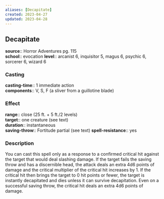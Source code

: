 ```yaml
---
aliases: [Decapitate]
created: 2023-04-27
updated: 2023-04-28
---
```


## Decapitate

**source**:: Horror Adventures pg. 115  
**school**:: evocation
**level**:: arcanist 6, inquisitor 5, magus 6, psychic 6, sorcerer 6, wizard 6

### Casting

**casting-time**:: 1 immediate action  
**components**:: V, S, F (a sliver from a guillotine blade)

### Effect

**range**:: close (25 ft. + 5 ft./2 levels)  
**target**:: one creature (see text)  
**duration**:: instantaneous  
**saving-throw**:: Fortitude partial (see text)
**spell-resistance**:: yes

### Description

You can cast this spell only as a response to a confirmed critical hit against the target that would deal slashing damage. If the target fails the saving throw and has a discernible head, the attack deals an extra 4d6 points of damage and the critical multiplier of the critical hit increases by 1. If the critical hit then brings the target to 0 hit points or fewer, the target is instantly decapitated and dies unless it can survive decapitation. Even on a successful saving throw, the critical hit deals an extra 4d6 points of damage.
